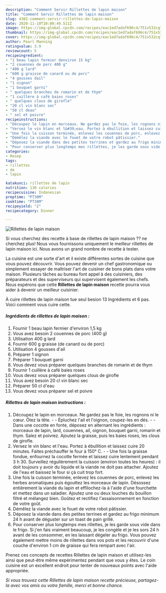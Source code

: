 ```yaml
---
description: "Comment Servir Rillettes de lapin maison"
title: "Comment Servir Rillettes de lapin maison"
slug: 4302-comment-servir-rillettes-de-lapin-maison
date: 2020-11-10T10:00:49.511Z
image: https://img-global.cpcdn.com/recipes/eac1ed7adaf696c4/751x532cq70/rillettes-de-lapin-maison-photo-principale-de-la-recette.jpg
thumbnail: https://img-global.cpcdn.com/recipes/eac1ed7adaf696c4/751x532cq70/rillettes-de-lapin-maison-photo-principale-de-la-recette.jpg
cover: https://img-global.cpcdn.com/recipes/eac1ed7adaf696c4/751x532cq70/rillettes-de-lapin-maison-photo-principale-de-la-recette.jpg
author: Pearl Manning
ratingvalue: 3.9
reviewcount: 5
recipeingredient:
- "1 beau lapin fermier denviron 15 kg"
- "2 couennes de porc 400 g"
- "400 g lard"
- "600 g graisse de canard ou de porc"
- "4 gousses dail"
- "1 oignon"
- "1 bouquet garni"
- " quelques branches de romarin et de thym"
- "1 cuillère à café baies roses"
- " quelques clous de girofle"
- "20 cl vin blanc sec"
- "50 cl deau"
- " sel et poivre"
recipeinstructions:
- "Découpez le lapin en morceaux. Ne gardez pas le foie, les rognons ni le cœur. Ôtez la tête.  Épluchez l&#39;ail et l&#39;oignon, coupez-les en dés.  Dans une cocotte en fonte, déposez en alternant les ingrédients : morceaux de lapin, lard, couennes, ail, oignon, bouquet garni, romarin et thym. Salez et poivrez. Ajoutez la graisse, puis les baies roses, les clous de girofle."
- "Versez le vin blanc et l&#39;eau. Portez à ébullition et laissez cuire 20 minutes. Faites préchauffer le four à 150° C.  Une fois la graisse fondue, enfournez la cocotte fermée et laissez cuire lentement pendant 3 h 30. Surveillez régulièrement la cuisson (environ toutes les heures) : il doit toujours y avoir du liquide et la viande ne doit pas attacher. Ajoutez de l&#39;eau et baissez le four si çà cuit trop fort."
- "Une fois la cuisson terminée, enlevez les couennes de porc, enlevez les herbes aromatiques puis égouttez les morceaux de lapin. Désossez entièrement la viande du lapin et effilochez-la à l&#39;aide d&#39;une fourchette et mettez dans un saladier. Ajoutez une ou deux louches du bouillon filtré et mélangez bien. Goûtez et rectifiez l&#39;assaisonnement en fonction de votre goût."
- "Démêlez la viande avec le fouet de votre robot pâtissier."
- "Déposez la viande dans des petites terrines et gardez au frigo minimum 24 h avant de déguster sur un toast de pain grillé."
- "Pour conserver plus longtemps mes rillettes, je les garde sous vide dans le frigo. Si j&#39;en fais vraiment beaucoup, je les congèle et je les sors 24 h avant de les consommer, en les laissant dégeler au frigo. Vous pouvez également mettre moins de rillettes dans vos pots et les recouvrir d&#39;une couche d&#39;environ 1 cm de graisse qui fera rempart avec l&#39;air."
categories:
- Resep
tags:
- rillettes
- de
- lapin

katakunci: rillettes de lapin 
nutrition: 130 calories
recipecuisine: Indonesian
preptime: "PT30M"
cooktime: "PT38M"
recipeyield: "2"
recipecategory: Dinner

---
```



![Rillettes de lapin maison](https://img-global.cpcdn.com/recipes/eac1ed7adaf696c4/751x532cq70/rillettes-de-lapin-maison-photo-principale-de-la-recette.jpg)

Si vous cherchez des recette à base de rillettes de lapin maison ?? ne cherchez plus! Nous vous fournissons uniquement le meilleur rillettes de lapin maison ici. Nous avons un grand nombre de recette à tester.

La cuisine est une sorte d'art et il existe différentes sortes de cuisine que vous pouvez découvrir. Vous pouvez devenir un chef gastronomique ou simplement essayer de maîtriser l'art de cuisiner de bons plats dans votre maison. Plusieurs tâches au bureau font appel à des cuisiniers, des préparateurs et des superviseurs qui supervisent également les chefs. Nous espérons que cette <strong> Rillettes de lapin maison </strong> recette pourra vous aider à devenir un meilleur cuisinier.

<!--inarticleads1-->

À cuire rillettes de lapin maison tue seul besion 13 Ingrédients et 6 pas. Voici comment vous cuire cette.

##### Ingrédients de rillettes de lapin maison :

1. Fournir 1 beau lapin fermier d&#39;environ 1,5 kg
1. Vous avez besoin 2 couennes de porc (400 g)
1. Utilisation 400 g lard
1. Fournir 600 g graisse (de canard ou de porc)
1. Utilisation 4 gousses d&#39;ail
1. Préparer 1 oignon
1. Préparer 1 bouquet garni
1. Vous devez vous préparer  quelques branches de romarin et de thym
1. Fournir 1 cuillère à café baies roses
1. Vous devez vous préparer  quelques clous de girofle
1. Vous avez besoin 20 cl vin blanc sec
1. Préparer 50 cl d&#39;eau
1. Vous devez vous préparer  sel et poivre




<!--inarticleads2-->

##### Rillettes de lapin maison instructions :

1. Découpez le lapin en morceaux. Ne gardez pas le foie, les rognons ni le cœur. Ôtez la tête. -  - Épluchez l&#39;ail et l&#39;oignon, coupez-les en dés. -  - Dans une cocotte en fonte, déposez en alternant les ingrédients : morceaux de lapin, lard, couennes, ail, oignon, bouquet garni, romarin et thym. Salez et poivrez. Ajoutez la graisse, puis les baies roses, les clous de girofle.
1. Versez le vin blanc et l&#39;eau. Portez à ébullition et laissez cuire 20 minutes. Faites préchauffer le four à 150° C. -  - Une fois la graisse fondue, enfournez la cocotte fermée et laissez cuire lentement pendant 3 h 30. Surveillez régulièrement la cuisson (environ toutes les heures) : il doit toujours y avoir du liquide et la viande ne doit pas attacher. Ajoutez de l&#39;eau et baissez le four si çà cuit trop fort.
1. Une fois la cuisson terminée, enlevez les couennes de porc, enlevez les herbes aromatiques puis égouttez les morceaux de lapin. Désossez entièrement la viande du lapin et effilochez-la à l&#39;aide d&#39;une fourchette et mettez dans un saladier. Ajoutez une ou deux louches du bouillon filtré et mélangez bien. Goûtez et rectifiez l&#39;assaisonnement en fonction de votre goût.
1. Démêlez la viande avec le fouet de votre robot pâtissier.
1. Déposez la viande dans des petites terrines et gardez au frigo minimum 24 h avant de déguster sur un toast de pain grillé.
1. Pour conserver plus longtemps mes rillettes, je les garde sous vide dans le frigo. Si j&#39;en fais vraiment beaucoup, je les congèle et je les sors 24 h avant de les consommer, en les laissant dégeler au frigo. Vous pouvez également mettre moins de rillettes dans vos pots et les recouvrir d&#39;une couche d&#39;environ 1 cm de graisse qui fera rempart avec l&#39;air.




<!--inarticleads1-->

<p>
Prenez ces concepts de recettes Rillettes de lapin maison et utilisez-les ainsi que peut-être même expérimentez pendant que vous y êtes. Le coin cuisine est un excellent endroit pour tenter de nouveaux points avec l'aide appropriée.
</p>

<p>
<i>Si vous trouvez cette Rillettes de lapin maison recette précieuse, partagez-la avec vos amis ou votre famille, merci et bonne chance.</i>
</p>
